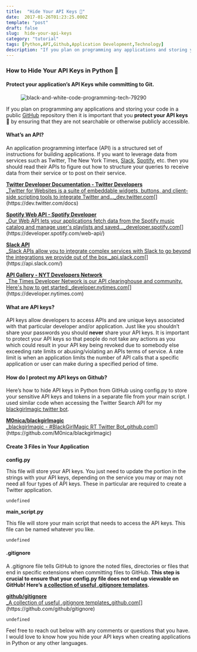```yaml
---
title:  "Hide Your API Keys 🔑"
date:  2017-01-26T01:23:25.000Z
template: "post"
draft: false
slug:  hide-your-api-keys
category: "tutorial"
tags: [Python,API,Github,Application Development,Technology]
description: "If you plan on programming any applications and storing your code in a public GitHub repository then it is important that you protect your API keys 🔑 by ensuring that they are not searchable or…"
---
```


### How to Hide Your API Keys in Python 🔑

#### Protect your application’s API Keys while committing to Git.

<figure>

![black-and-white-code-programming-tech-79290](/media/hide-your-api-keys-0.jpeg)

</figure>

If you plan on programming any applications and storing your code in a public [GitHub](https://github.com/) repository then it is important that you **protect your API keys** 🔑 by ensuring that they are not searchable or otherwise publicly accessible.

#### What’s an API?

An application programming interface (API) is a structured set of instructions for building applications. If you want to leverage data from services such as Twitter, The New York Times, [Slack](https://medium.com/u/26d90a99f605), [Spotify](https://medium.com/u/60a317bb70e4), etc. then you should read their APIs to figure out how to structure your queries to receive data from their service or to post on their service.

[**Twitter Developer Documentation - Twitter Developers**  
_Twitter for Websites is a suite of embeddable widgets, buttons, and client-side scripting tools to integrate Twitter and…_dev.twitter.com](https://dev.twitter.com/docs "https://dev.twitter.com/docs")[](https://dev.twitter.com/docs)

[**Spotify Web API - Spotify Developer**  
_Our Web API lets your applications fetch data from the Spotify music catalog and manage user's playlists and saved…_developer.spotify.com](https://developer.spotify.com/web-api/ "https://developer.spotify.com/web-api/")[](https://developer.spotify.com/web-api/)

[**Slack API**  
_Slack APIs allow you to integrate complex services with Slack to go beyond the integrations we provide out of the box._api.slack.com](https://api.slack.com/ "https://api.slack.com/")[](https://api.slack.com/)

[**API Gallery - NYT Developers Network**  
_The Times Developer Network is our API clearinghouse and community. Here's how to get started:_developer.nytimes.com](https://developer.nytimes.com "https://developer.nytimes.com")[](https://developer.nytimes.com)

#### What are API keys?

API keys allow developers to access APIs and are unique keys associated with that particular developer and/or application. Just like you shouldn’t share your passwords you should **never** share your API keys. It is important to protect your API keys so that people do not take any actions as you which could result in your API key being revoked due to somebody else exceeding rate limits or abusing/violating an APIs terms of service. A rate limit is when an application limits the number of API calls that a specific application or user can make during a specified period of time.

#### How do I protect my API keys on Github?

Here’s how to hide API keys in Python from GitHub using config.py to store your sensitive API keys and tokens in a separate file from your main script. I used similar code when accessing the Twitter Search API for my [blackgirlmagic twitter bot](https://github.com/M0nica/blackgirlmagic).

[**M0nica/blackgirlmagic**  
_blackgirlmagic - #BlackGirlMagic RT Twitter Bot_github.com](https://github.com/M0nica/blackgirlmagic "https://github.com/M0nica/blackgirlmagic")[](https://github.com/M0nica/blackgirlmagic)

#### Create 3 Files in Your Application

**config.py**

This file will store your API keys. You just need to update the portion in the strings with your API keys, depending on the service you may or may not need all four types of API keys. These in particular are required to create a Twitter application.

```
undefined
```

**main_script.py**

This file will store your main script that needs to access the API keys. This file can be named whatever you like.

```
undefined
```

#### **.gitignore**

A .gitignore file tells GitHub to ignore the noted files, directories or files that end in specific extensions when committing files to GitHub. **This step is crucial to ensure that your config.py file does not end up viewable on GitHub! Here’s** [**a collection of useful .gitignore templates**](https://github.com/github/gitignore)**.**

[**github/gitignore**  
_A collection of useful .gitignore templates_github.com](https://github.com/github/gitignore "https://github.com/github/gitignore")[](https://github.com/github/gitignore)

```
undefined
```

Feel free to reach out below with any comments or questions that you have. I would love to know how you hide your API keys when creating applications in Python or any other languages.
